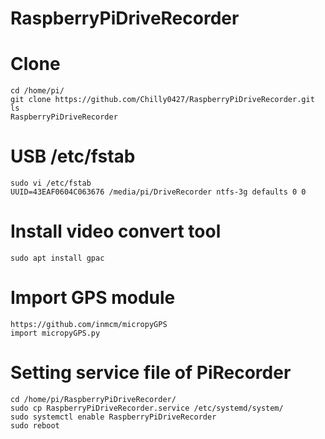 # RaspberryPiDriveRecorder
# Clone
```
cd /home/pi/
git clone https://github.com/Chilly0427/RaspberryPiDriveRecorder.git 
ls
RaspberryPiDriveRecorder
```

# USB /etc/fstab
```
sudo vi /etc/fstab
UUID=43EAF0604C063676 /media/pi/DriveRecorder ntfs-3g defaults 0 0
```

# Install video convert tool
```
sudo apt install gpac
```

# Import GPS module
```
https://github.com/inmcm/micropyGPS
import micropyGPS.py
```

# Setting service file of PiRecorder
```
cd /home/pi/RaspberryPiDriveRecorder/
sudo cp RaspberryPiDriveRecorder.service /etc/systemd/system/
sudo systemctl enable RaspberryPiDriveRecorder
sudo reboot
```

